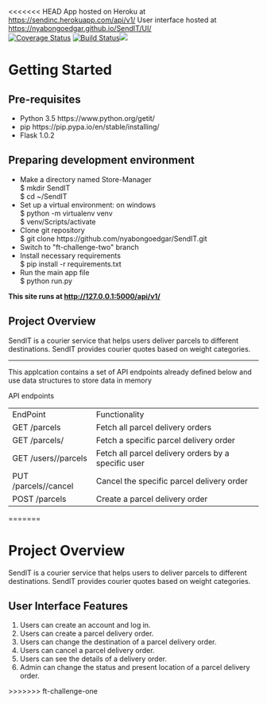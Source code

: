 <<<<<<< HEAD
App hosted on Heroku at https://sendinc.herokuapp.com/api/v1/
User interface hosted at https://nyabongoedgar.github.io/SendIT/UI/
<br>
[![Coverage Status](https://coveralls.io/repos/github/nyabongoedgar/SendIT/badge.svg?branch=ft-challenge-two)](https://coveralls.io/github/nyabongoedgar/SendIT?branch=ft-challenge-two)
[![Build Status](https://travis-ci.org/nyabongoedgar/SendIT.svg?branch=ft-challenge-two)](https://travis-ci.org/nyabongoedgar/SendIT)<a href="https://codeclimate.com/github/nyabongoedgar/SendIT/maintainability"><img src="https://api.codeclimate.com/v1/badges/de8d6ff5a0fdf45eba8c/maintainability" /></a>

<h1> Getting Started </h1>
<h2> Pre-requisites </h2>

<ul><li>Python 3.5 https://www.python.org/getit/</li><li>pip https://pip.pypa.io/en/stable/installing/</li><li>Flask 1.0.2</li></ul>
  

<h2>Preparing development environment</h2>
<ul><li>Make a directory named Store-Manager<br>
  $ mkdir SendIT <br>
  $ cd ~/SendIT
  </li>

<li> Set up a virtual environment: on windows <br>
    $ python -m virtualenv venv <br>
    $ venv/Scripts/activate </li>
  
<li>Clone git repository <br>
  $ git clone https://github.com/nyabongoedgar/SendIT.git</li>
<li>Switch to "ft-challenge-two" branch</li>
  <li>Install necessary requirements<br>
  $ pip install -r requirements.txt </li>
<li>Run the main app file <br>
  $ python run.py
 </li> </ul>
  
<b>This site runs at http://127.0.0.1:5000/api/v1/</b> 
  
  
<h2>Project Overview </h2>

<p>SendIT is a courier service that helps users deliver parcels to different destinations. SendIT provides courier quotes based on weight categories.</p>

 <hr/>
<p> This applcation contains a set of API endpoints already defined below and use data structures to store data in memory </p>


<caption>API endpoints</caption>
<table>
<tr><td>EndPoint</td>	<td>Functionality</td>	</tr>

<tr><td>GET /parcels</td>	<td>Fetch all parcel delivery orders</td>	</tr>

<tr><td>GET /parcels/<parcelId></td>	<td>Fetch a specific parcel delivery order</td>	</tr>

<tr><td>GET /users/<userId>/parcels	</td> <td>Fetch all parcel delivery orders by a specific user</td>	</tr>

<tr><td>PUT /parcels/<parcelId>/cancel</td>	<td>Cancel the specific parcel delivery order</td>	</tr>

<tr><td>POST /parcels</td>	<td>Create a parcel delivery order</td>	</tr>

</table>  
=======
<h1>Project Overview</h1>
<p>SendIT is a courier service that helps users to deliver parcels to different destinations. SendIT provides courier quotes based on weight categories.</p>
<h2>User Interface Features</h2>
<ol><li>	Users can create an account and log in. </li>	
<li>Users can create a parcel delivery order. </li>	
<li>Users can change the destination of a parcel delivery order. </li>	
<li>	Users can cancel a parcel delivery order. </li>	
<li>	Users can see the details of a delivery order. </li>	
<li>	Admin can change the status and present location of a parcel delivery order. </li>	</ol>
>>>>>>> ft-challenge-one
